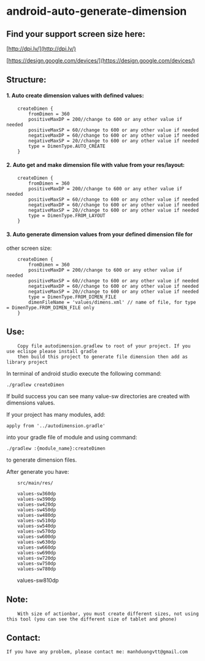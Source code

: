 # android-auto-generate-dimension

## Find your support screen size here:
[http://dpi.lv/](http://dpi.lv/)

[https://design.google.com/devices/](https://design.google.com/devices/)

## Structure:
#### 1. Auto create dimension values with defined values:

        createDimen {    
            fromDimen = 360
            positiveMaxDP = 200//change to 600 or any other value if needed
            positiveMaxSP = 60//change to 600 or any other value if needed
            negativeMaxDP = 60//change to 600 or any other value if needed
            negativeMaxSP = 20//change to 600 or any other value if needed
            type = DimenType.AUTO_CREATE
        }

#### 2. Auto get and make dimension file with value from your res/layout:   
    
        createDimen {
            fromDimen = 360
            positiveMaxDP = 200//change to 600 or any other value if needed
            positiveMaxSP = 60//change to 600 or any other value if needed
            negativeMaxDP = 60//change to 600 or any other value if needed
            negativeMaxSP = 20//change to 600 or any other value if needed
            type = DimenType.FROM_LAYOUT
        }
        

#### 3. Auto generate dimension values from your defined dimension file for
other screen size:
  
        createDimen {
            fromDimen = 360
            positiveMaxDP = 200//change to 600 or any other value if needed
            positiveMaxSP = 60//change to 600 or any other value if needed
            negativeMaxDP = 60//change to 600 or any other value if needed
            negativeMaxSP = 20//change to 600 or any other value if needed
            type = DimenType.FROM_DIMEN_FILE
            dimenFileName = 'values/dimens.xml' // name of file, for type = DimenType.FROM_DIMEN_FILE only
        }

## Use:

        Copy file autodimension.gradlew to root of your project. If you use eclispe please install gradle
        then build this project to generate file dimension then add as library project
    
In terminal of android studio execute the following command:

    ./gradlew createDimen
    
If build success you can see many value-sw directories are created with 
    dimensions values.
    
If your project has many modules, add:

    apply from '../autodimension.gradle'
into your gradle file of module
and using command: 

    ./gradlew :{module_name}:createDimen
to generate dimension files.

After generate you have:

        src/main/res/

        values-sw360dp
        values-sw390dp
        values-sw420dp
        values-sw450dp
        values-sw480dp
        values-sw510dp
        values-sw540dp
        values-sw570dp
        values-sw600dp
        values-sw630dp
        values-sw660dp
        values-sw690dp
        values-sw720dp
        values-sw750dp
        values-sw780dp
        values-sw810dp
## Note:
        With size of actionbar, you must create different sizes, not using this tool (you can see the different size of tablet and phone)

## Contact:

    If you have any problem, please contact me: manhduongvtt@gmail.com
    
    
